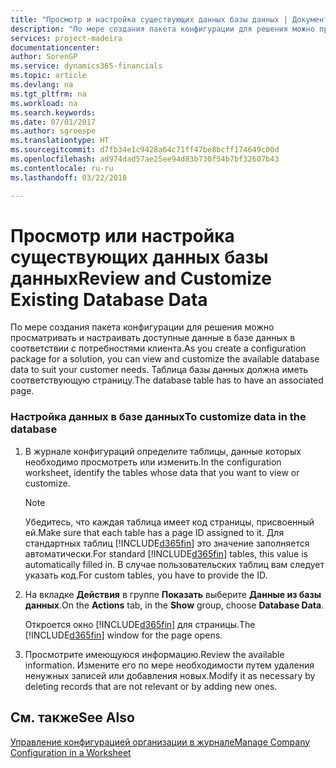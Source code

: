 ```yaml
---
title: "Просмотр и настройка существующих данных базы данных | Документы Майкрософт"
description: "По мере создания пакета конфигурации для решения можно просматривать и настраивать доступные данные в базе данных в соответствии с потребностями клиента. Таблица базы данных должна иметь соответствующую страницу."
services: project-madeira
documentationcenter: 
author: SorenGP
ms.service: dynamics365-financials
ms.topic: article
ms.devlang: na
ms.tgt_pltfrm: na
ms.workload: na
ms.search.keywords: 
ms.date: 07/01/2017
ms.author: sgroespe
ms.translationtype: HT
ms.sourcegitcommit: d7fb34e1c9428a64c71ff47be8bcff174649c00d
ms.openlocfilehash: ad974dad57ae25ee94d83b730f54b7bf32607b43
ms.contentlocale: ru-ru
ms.lasthandoff: 03/22/2018

---
```

# <a name="review-and-customize-existing-database-data"></a><span data-ttu-id="b6b6d-104">Просмотр или настройка существующих данных базы данных</span><span class="sxs-lookup"><span data-stu-id="b6b6d-104">Review and Customize Existing Database Data</span></span>
<span data-ttu-id="b6b6d-105">По мере создания пакета конфигурации для решения можно просматривать и настраивать доступные данные в базе данных в соответствии с потребностями клиента.</span><span class="sxs-lookup"><span data-stu-id="b6b6d-105">As you create a configuration package for a solution, you can view and customize the available database data to suit your customer needs.</span></span> <span data-ttu-id="b6b6d-106">Таблица базы данных должна иметь соответствующую страницу.</span><span class="sxs-lookup"><span data-stu-id="b6b6d-106">The database table has to have an associated page.</span></span>  

### <a name="to-customize-data-in-the-database"></a><span data-ttu-id="b6b6d-107">Настройка данных в базе данных</span><span class="sxs-lookup"><span data-stu-id="b6b6d-107">To customize data in the database</span></span>  

1.  <span data-ttu-id="b6b6d-108">В журнале конфигураций определите таблицы, данные которых необходимо просмотреть или изменить.</span><span class="sxs-lookup"><span data-stu-id="b6b6d-108">In the configuration worksheet, identify the tables whose data that you want to view or customize.</span></span>  

    > [!NOTE]  
    >  <span data-ttu-id="b6b6d-109">Убедитесь, что каждая таблица имеет код страницы, присвоенный ей.</span><span class="sxs-lookup"><span data-stu-id="b6b6d-109">Make sure that each table has a page ID assigned to it.</span></span> <span data-ttu-id="b6b6d-110">Для стандартных таблиц [!INCLUDE[d365fin](includes/d365fin_md.md)] это значение заполняется автоматически.</span><span class="sxs-lookup"><span data-stu-id="b6b6d-110">For standard [!INCLUDE[d365fin](includes/d365fin_md.md)] tables, this value is automatically filled in.</span></span> <span data-ttu-id="b6b6d-111">В случае пользовательских таблиц вам следует указать код.</span><span class="sxs-lookup"><span data-stu-id="b6b6d-111">For custom tables, you have to provide the ID.</span></span>  

2.  <span data-ttu-id="b6b6d-112">На вкладке **Действия** в группе **Показать** выберите **Данные из базы данных**.</span><span class="sxs-lookup"><span data-stu-id="b6b6d-112">On the **Actions** tab, in the **Show** group, choose **Database Data**.</span></span>  

     <span data-ttu-id="b6b6d-113">Откроется окно [!INCLUDE[d365fin](includes/d365fin_md.md)] для страницы.</span><span class="sxs-lookup"><span data-stu-id="b6b6d-113">The [!INCLUDE[d365fin](includes/d365fin_md.md)] window for the page opens.</span></span>  

3.  <span data-ttu-id="b6b6d-114">Просмотрите имеющуюся информацию.</span><span class="sxs-lookup"><span data-stu-id="b6b6d-114">Review the available information.</span></span> <span data-ttu-id="b6b6d-115">Измените его по мере необходимости путем удаления ненужных записей или добавления новых.</span><span class="sxs-lookup"><span data-stu-id="b6b6d-115">Modify it as necessary by deleting records that are not relevant or by adding new ones.</span></span>  

## <a name="see-also"></a><span data-ttu-id="b6b6d-116">См. также</span><span class="sxs-lookup"><span data-stu-id="b6b6d-116">See Also</span></span>  
 [<span data-ttu-id="b6b6d-117">Управление конфигурацией организации в журнале</span><span class="sxs-lookup"><span data-stu-id="b6b6d-117">Manage Company Configuration in a Worksheet</span></span>](admin-how-to-manage-company-configuration-in-a-worksheet.md)

